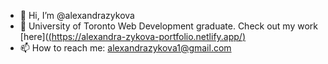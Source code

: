 - 👋 Hi, I’m @alexandrazykova
- 🌱 University of Toronto Web Development graduate. Check out my work [here]([(https://alexandra-zykova-portfolio.netlify.app/)](https://alexandra-zykova-portfolio.netlify.app/)
- 📫 How to reach me: alexandrazykova1@gmail.com

<!---
alexandrazykova/alexandrazykova is a ✨ special ✨ repository because its `README.md` (this file) appears on your GitHub profile.
You can click the Preview link to take a look at your changes.
--->
